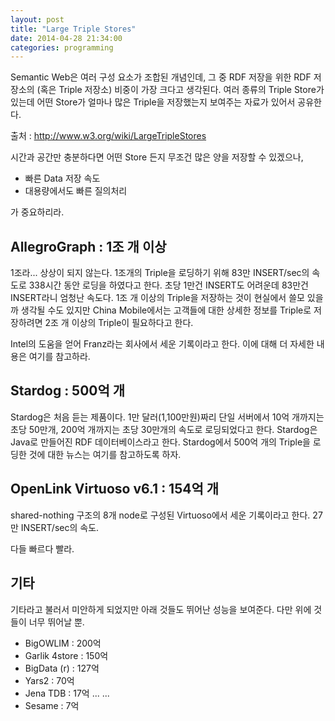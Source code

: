 ```yaml
---
layout: post
title: "Large Triple Stores"
date: 2014-04-28 21:34:00
categories: programming
---
```


Semantic Web은 여러 구성 요소가 조합된 개념인데, 그 중 RDF 저장을 위한 RDF 저장소의 (혹은 Triple 저장소) 비중이 가장 크다고 생각된다. 여러 종류의 Triple Store가 있는데 어떤 Store가 얼마나 많은 Triple을 저장했는지 보여주는 자료가 있어서 공유한다.

출처 : http://www.w3.org/wiki/LargeTripleStores

시간과 공간만 충분하다면 어떤 Store 든지 무조건 많은 양을 저장할 수 있겠으나, 

- 빠른 Data 저장 속도
- 대용량에서도 빠른 질의처리

가 중요하리라.

## AllegroGraph : 1조 개 이상

1조라... 상상이 되지 않는다. 1조개의 Triple을 로딩하기 위해 83만 INSERT/sec의 속도로 338시간 동안 로딩을 하였다고 한다. 초당 1만건 INSERT도 어려운데 83만건 INSERT라니 엄청난 속도다. 1조 개 이상의 Triple을 저장하는 것이 현실에서 쓸모 있을까 생각될 수도 있지만 China Mobile에서는 고객들에 대한 상세한 정보를 Triple로 저장하려면 2조 개 이상의 Triple이 필요하다고 한다.

Intel의 도움을 얻어 Franz라는 회사에서 세운 기록이라고 한다. 이에 대해 더 자세한 내용은 여기를 참고하라.

## Stardog : 500억 개

Stardog은 처음 듣는 제품이다. 1만 달러(1,100만원)짜리 단일 서버에서 10억 개까지는 초당 50만개, 200억 개까지는 초당 30만개의 속도로 로딩되었다고 한다. Stardog은 Java로 만들어진 RDF 데이터베이스라고 한다. Stardog에서 500억 개의 Triple을 로딩한 것에 대한 뉴스는 여기를 참고하도록 하자.

## OpenLink Virtuoso v6.1 : 154억 개

shared-nothing 구조의 8개 node로 구성된 Virtuoso에서 세운 기록이라고 한다. 27만 INSERT/sec의 속도.

다들 빠르다 빨라.

## 기타
기타라고 불러서 미안하게 되었지만 아래 것들도 뛰어난 성능을 보여준다. 다만 위에 것들이 너무 뛰어날 뿐.

- BigOWLIM : 200억
- Garlik 4store : 150억
- BigData (r) : 127억
- Yars2 : 70억
- Jena TDB : 17억
...
...
- Sesame : 7억
